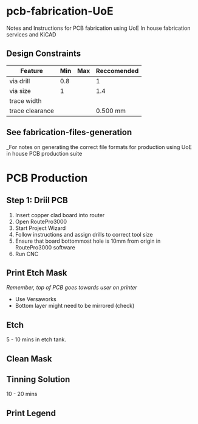 # pcb-fabrication-UoE
Notes and Instructions for PCB fabrication using UoE In house fabrication services and KiCAD

## Design Constraints

| Feature | Min | Max | Reccomended |
|---      |---  |---  |---          |
|via drill| 0.8 |     |   1         |
|via size|  1  |     |  1.4        | 
|trace width |   |   |              |
|trace clearance | | | 0.500 mm      |

## See fabrication-files-generation
_For notes on generating the correct file formats for production using UoE in house PCB production suite


# PCB Production

## Step 1: Driil PCB

1. Insert copper clad board into router
2. Open RoutePro3000
3. Start Project Wizard
4. Follow instructions and assign drills to correct tool size
5. Ensure that board bottommost hole is 10mm from origin in RoutePro3000 software
6. Run CNC


## Print Etch Mask
_Remember, top of PCB goes towards user on printer_
- Use Versaworks
- Bottom layer might need to be mirrored (check)

## Etch
5 - 10 mins in etch tank.

## Clean Mask

## Tinning Solution
10 - 20 mins

## Print Legend



